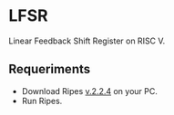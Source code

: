 # LFSR
Linear Feedback Shift Register on RISC V.

## Requeriments
- Download Ripes [v.2.2.4](https://github.com/mortbopet/Ripes/releases) on your PC.
- Run Ripes.
